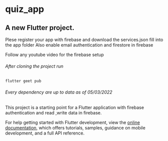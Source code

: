 # quiz_app

<h2>A new Flutter project.</h2>
<blockquotes>
Plese register your app with firebase and download the services.json fill into the app folder
  Also enable email authentication and firestore in firebase 
</blockquotes>
<p>Follow any youtube video for the firebase setup
<p>
  <h6>After cloning the project run</h6>
  <code>flutter geet pub</code>
  <h6>Every dependency are up to data as of 05/03/2022</h6>

This project is a starting point for a Flutter application with firebase authentication and read ,write data in  firebase.

For help getting started with Flutter development, view the
[online documentation](https://docs.flutter.dev/), which offers tutorials,
samples, guidance on mobile development, and a full API reference.
